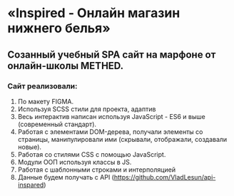 # «Inspired - Онлайн магазин нижнего белья»

## Созанный учебный SPA сайт на марфоне от онлайн-школы METHED.

### Сайт реализовали:

1. По макету FIGMA.
2. Используя SCSS стили для проекта, адаптив
3. Весь интерактив написан используя JavaScript - ES6 и выше (современный стандарт).
4. Работая с элементами DOM-дерева, получали элементы со страницы,
   манипулировали ими (скрывали, отображали, создавали новые).
5. Работая со стилями CSS с помощью JavaScript.
6. Модули ООП используя классы в JS.
7. Работая с шаблонными строками и интерполяцией
8. Данные будем получать с API (https://github.com/VladLesun/api-inspared)
